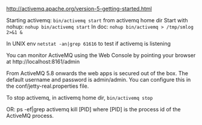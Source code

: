 http://activemq.apache.org/version-5-getting-started.html

Starting activemq: `bin/activemq start` from activemq home dir
Start with nohup: `nohup bin/activemq start`
In doc: `nohup bin/activemq > /tmp/smlog 2>&1 &`

In UNIX env `netstat -an|grep 61616` to test if activemq is listening

You can monitor ActiveMQ using the Web Console by pointing your browser at
http://localhost:8161/admin

From ActiveMQ 5.8 onwards the web apps is secured out of the box.
The default username and password is admin/admin. You can configure this in the conf/jetty-real.properties file.

To stop activemq, in activemq home dir, `bin/activemq stop`

OR:
ps -ef|grep activemq
kill [PID]
  where [PID] is the process id of the ActiveMQ process.




